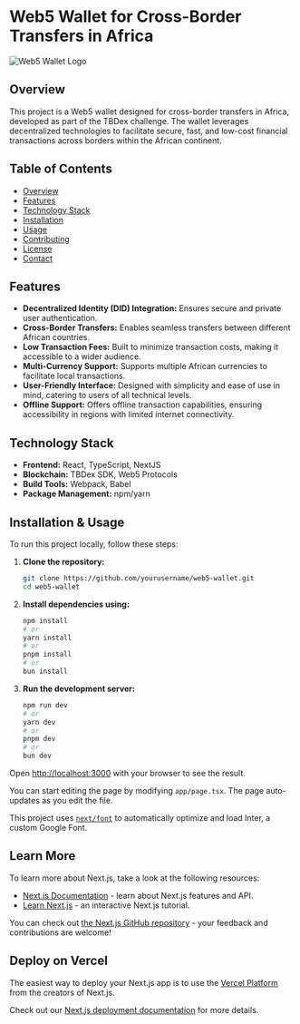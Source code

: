 # Web5 Wallet for Cross-Border Transfers in Africa

![Web5 Wallet Logo](path-to-logo-image-if-any)

## Overview

This project is a Web5 wallet designed for cross-border transfers in Africa, developed as part of the TBDex challenge. The wallet leverages decentralized technologies to facilitate secure, fast, and low-cost financial transactions across borders within the African continent.

## Table of Contents

- [Overview](#overview)
- [Features](#features)
- [Technology Stack](#technology-stack)
- [Installation](#installation)
- [Usage](#usage)
- [Contributing](#contributing)
- [License](#license)
- [Contact](#contact)

## Features

- **Decentralized Identity (DID) Integration:** Ensures secure and private user authentication.
- **Cross-Border Transfers:** Enables seamless transfers between different African countries.
- **Low Transaction Fees:** Built to minimize transaction costs, making it accessible to a wider audience.
- **Multi-Currency Support:** Supports multiple African currencies to facilitate local transactions.
- **User-Friendly Interface:** Designed with simplicity and ease of use in mind, catering to users of all technical levels.
- **Offline Support:** Offers offline transaction capabilities, ensuring accessibility in regions with limited internet connectivity.

## Technology Stack

- **Frontend:** React, TypeScript, NextJS
- **Blockchain:** TBDex SDK, Web5 Protocols
- **Build Tools:** Webpack, Babel
- **Package Management:** npm/yarn

## Installation & Usage

To run this project locally, follow these steps:

1. **Clone the repository:**

   ```bash
   git clone https://github.com/yourusername/web5-wallet.git
   cd web5-wallet

2. **Install dependencies using:**

    ```bash
    npm install
    # or
    yarn install
    # or
    pnpm install
    # or
    bun install
    ```


3. **Run the development server:**

    ```bash
    npm run dev
    # or
    yarn dev
    # or
    pnpm dev
    # or
    bun dev
    ```

Open [http://localhost:3000](http://localhost:3000) with your browser to see the result.

You can start editing the page by modifying `app/page.tsx`. The page auto-updates as you edit the file.

This project uses [`next/font`](https://nextjs.org/docs/basic-features/font-optimization) to automatically optimize and load Inter, a custom Google Font.

## Learn More

To learn more about Next.js, take a look at the following resources:

- [Next.js Documentation](https://nextjs.org/docs) - learn about Next.js features and API.
- [Learn Next.js](https://nextjs.org/learn) - an interactive Next.js tutorial.

You can check out [the Next.js GitHub repository](https://github.com/vercel/next.js/) - your feedback and contributions are welcome!

## Deploy on Vercel

The easiest way to deploy your Next.js app is to use the [Vercel Platform](https://vercel.com/new?utm_medium=default-template&filter=next.js&utm_source=create-next-app&utm_campaign=create-next-app-readme) from the creators of Next.js.

Check out our [Next.js deployment documentation](https://nextjs.org/docs/deployment) for more details.
